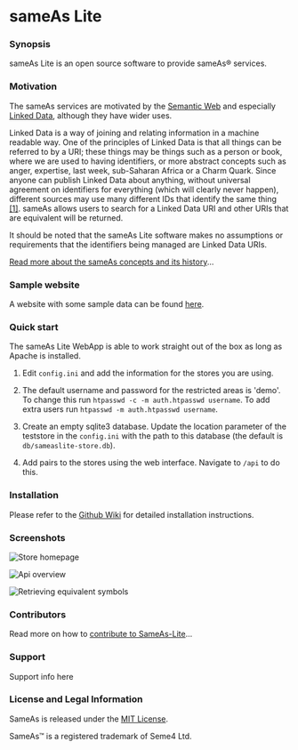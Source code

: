 # sameAs Lite

### Synopsis

sameAs Lite is an open source software to provide sameAs&reg; services.

### Motivation

The sameAs services are motivated by the [Semantic Web](https://en.wikipedia.org/wiki/Semantic_Web) and especially [Linked Data](http://linkeddata.org/), although they have wider uses.

Linked Data is a way of joining and relating information in a machine readable way.
One of the principles of Linked Data is that all things can be referred to by a URI; these things may be things such as a person or book, where we are used to having identifiers, or more abstract concepts such as anger, expertise, last week, sub-Saharan Africa or a Charm Quark.
Since anyone can publish Linked Data about anything, without universal agreement on identifiers for everything (which will clearly never happen), different sources may use many different IDs that identify the same thing [[1]](http://www.w3.org/DesignIssues/LinkedData.html).
sameAs allows users to search for a Linked Data URI and other URIs that are equivalent will be returned.

It should be noted that the sameAs Lite software makes no assumptions or requirements that the identifiers being managed are Linked Data URIs.

[Read more about the sameAs concepts and its history](http://sameas.org/about.php)...


### Sample website

A website with some sample data can be found [here](http://sameas.org/).


### Quick start

The sameAs Lite WebApp is able to work straight out of the box as long as Apache is installed.

1. Edit `config.ini` and add the information for the stores you are using.

2. The default username and password for the restricted areas is 'demo'. To change this run `htpasswd -c -m auth.htpasswd username`. To add extra users run `htpasswd -m auth.htpasswd username`.

3. Create an empty sqlite3 database. Update the location parameter of the teststore in the `config.ini` with the path to this database (the default is `db/sameaslite-store.db`).

4. Add pairs to the stores using the web interface. Navigate to `/api` to do this.


### Installation

Please refer to the [Github Wiki](wiki) for detailed installation instructions.


### Screenshots

![Store homepage](/path/to/img.jpg)

![Api overview](/path/to/img.jpg)

![Retrieving equivalent symbols](/path/to/img.jpg)

### Contributors

Read more on how to [contribute to SameAs-Lite](https://github.com/joetm/sameAs-Lite/wiki/Contributing)...

### Support

Support info here

### License and Legal Information

SameAs is released under the [MIT License](./LICENSE).

SameAs&trade; is a registered trademark of Seme4 Ltd.
